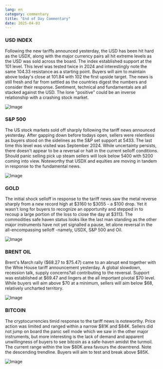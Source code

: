 ```yaml
---
lang: en
category: commentary
title: "End of Day Commentary"
date: 2025-04-03
---
```


### USD INDEX

Following the new tariffs announced yesterday, the USD has been hit hard as the USDX, along with the major currency pairs all hit extreme levels as the USD was sold across the board. The index established support at the 101 level. This level was tested twice in 2024 and interestingly note the same 104.33 resistance as a starting point. Buyers will aim to maintain above today's close at 101.84 with 102 the first upside target. The news is still fresh and far from settled as the countries digest the numbers and consider their response. Sentiment, technical and fundamentals are all stacked against the USD. The lone "positive" could be an inverse relationship with a crashing stock market.

![Image](https://markleighedu.github.io/img/Apr-2025/03-Apr-2025/usdindex.jpg)

### S&P 500

The US stock markets sold off sharply following the tariff news announced yesterday. After gapping down before todays open, sellers were relentless as buyers stood on the sidelines as the S&P set support at 5433. The last time this level was visited was September 2024. While uncertainty persists, there doesn't appear to be a reversal or halt in the current selloff conditions. Should panic selling pick up steam sellers will look below 5400 with 5200 coming into view. Noteworthy that USDX and equities are moving in tandem in response to the fundamental news.  

![Image](https://markleighedu.github.io/img/Apr-2025/03-Apr-2025/sp500.jpg)

### GOLD

The initial shock selloff in response to the tariff news saw the metal reverse sharply from a new record high at $3160 to $3055 - a $100 drop. Yet it wasn't long for buyers to recognize an opportunity and stepped in to recoup a large portion of the loss to close the day at $3113. The commodities safe haven status looks like the last man standing as the other major instruments have not yet signalled a pause, let alone reversal in the all-encompassing selloff -namely, USDX, S&P 500 and Oil.

![Image](https://markleighedu.github.io/img/Apr-2025/03-Apr-2025/gold.jpg)

### BRENT OIL

Brent's March rally ($68.27 to $75.47) came to an abrupt end together with the Whie House tariff announcement yesterday. A global slowdown, recession talk, supply concerns?all contributing to the reversal. Support was established at $69.47 and lingers at the all important pivotal $70 level. While buyers will aim above $70 at a minimum, sellers will aim below $68, relatively uncharted territory. 

![Image](https://markleighedu.github.io/img/Apr-2025/03-Apr-2025/brentoil.jpg)

### BITCOIN

The cryptocurrencies timid response to the tariff news is noteworthy. Price action was limited and ranged within a narrow $81K and $84K. Sellers did not jump on board the panic sell mode which we saw in the other major instruments, but more interesting is the lack of demand and apparent unwillingness of buyers to see bitcoin as a safe-haven amidst the turmoil. The current range within the low $80K area favours the downtrend. Note the descending trendline. Buyers will aim to test and break above $85K.

![Image](https://markleighedu.github.io/img/Apr-2025/03-Apr-2025/bitcoin.jpg)

